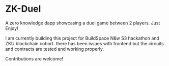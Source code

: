 # ZK-Duel
A zero knowledge dapp showcasing a duel game between 2 players. Just Enjoy!

I am currently building this project for BuildSpace N&w S3 hackathon and ZKU blockchain cohort. 
there has been issues with frontend but the circuits and contracts are tested and working properly.

Contributions are welcome!
